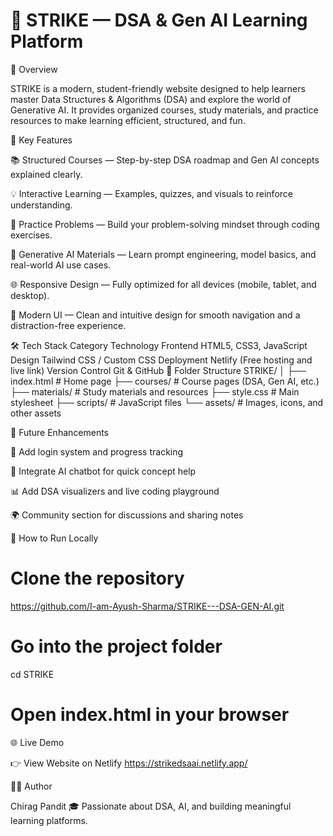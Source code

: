 # 🧠 STRIKE — DSA & Gen AI Learning Platform
🚀 Overview

STRIKE is a modern, student-friendly website designed to help learners master Data Structures & Algorithms (DSA) and explore the world of Generative AI.
It provides organized courses, study materials, and practice resources to make learning efficient, structured, and fun.

🎯 Key Features

📚 Structured Courses — Step-by-step DSA roadmap and Gen AI concepts explained clearly.

💡 Interactive Learning — Examples, quizzes, and visuals to reinforce understanding.

🧩 Practice Problems — Build your problem-solving mindset through coding exercises.

🤖 Generative AI Materials — Learn prompt engineering, model basics, and real-world AI use cases.

🌐 Responsive Design — Fully optimized for all devices (mobile, tablet, and desktop).

🎨 Modern UI — Clean and intuitive design for smooth navigation and a distraction-free experience.

🛠️ Tech Stack
Category	Technology
Frontend	HTML5, CSS3, JavaScript
Design	Tailwind CSS / Custom CSS
Deployment	Netlify (Free hosting and live link)
Version Control	Git & GitHub
📁 Folder Structure
STRIKE/
│
├── index.html          # Home page
├── courses/            # Course pages (DSA, Gen AI, etc.)
├── materials/          # Study materials and resources
├── style.css           # Main stylesheet
├── scripts/            # JavaScript files
└── assets/             # Images, icons, and other assets

🌱 Future Enhancements

🧠 Add login system and progress tracking

💬 Integrate AI chatbot for quick concept help

📊 Add DSA visualizers and live coding playground

🌍 Community section for discussions and sharing notes

🚀 How to Run Locally
# Clone the repository
https://github.com/I-am-Ayush-Sharma/STRIKE---DSA-GEN-AI.git

# Go into the project folder
cd STRIKE

# Open index.html in your browser

🌐 Live Demo

👉 View Website on Netlify
https://strikedsaai.netlify.app/

👨‍💻 Author

Chirag Pandit
🎓 Passionate about DSA, AI, and building meaningful learning platforms.
